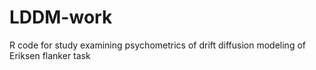 # LDDM-work
R code for study examining psychometrics of drift diffusion modeling of Eriksen flanker task
